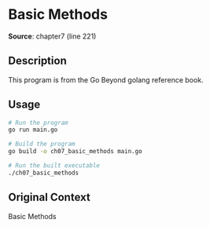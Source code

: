 # Basic Methods

**Source**: chapter7 (line 221)

## Description

This program is from the Go Beyond golang reference book.

## Usage

```bash
# Run the program
go run main.go

# Build the program
go build -o ch07_basic_methods main.go

# Run the built executable
./ch07_basic_methods
```

## Original Context

Basic Methods
